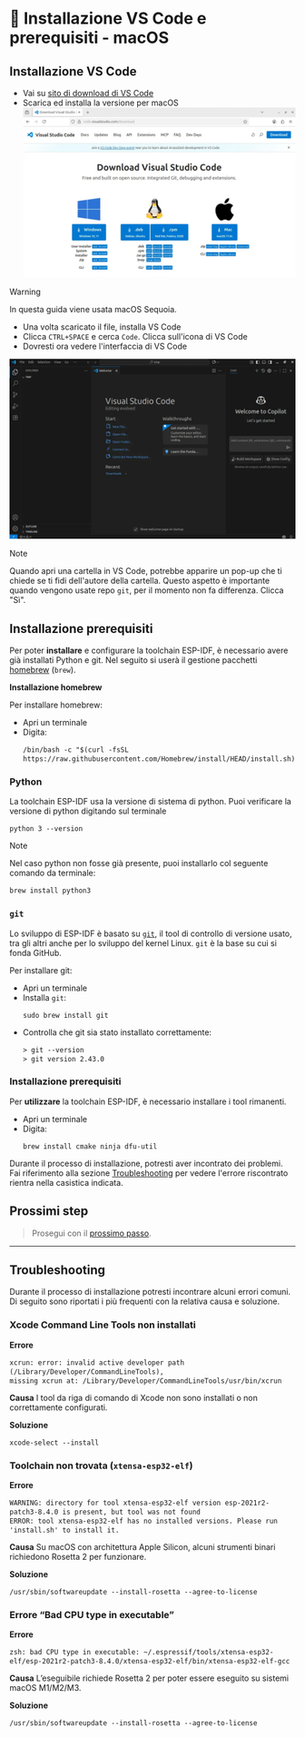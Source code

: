 
# &#x1F34E; Installazione VS Code e prerequisiti - macOS

## Installazione VS Code

* Vai su [sito di download di VS Code](code.visualstudio.com/downloads)
* Scarica ed installa la versione per macOS 
![](../../assets/setup/1_ubuntu_vscode_download.webp)

>[!WARNING]
> In questa guida viene usata macOS Sequoia. 

* Una volta scaricato il file, installa VS Code
* Clicca `CTRL+SPACE` e cerca `Code`. Clicca sull'icona di VS Code
* Dovresti ora vedere l'interfaccia di VS Code

![](../../assets/setup/2_vscode_screen.webp)


>[!NOTE]
> Quando apri una cartella in VS Code, potrebbe apparire un pop-up che ti chiede se ti fidi dell'autore della cartella. Questo aspetto è importante quando vengono usate repo `git`, per il momento non fa differenza. Clicca "Sì". 


## Installazione prerequisiti

Per poter __installare__ e configurare la toolchain ESP-IDF, è necessario avere già installati Python e git. 
Nel seguito si userà il gestione pacchetti [homebrew](https://brew.sh/) (`brew`). 

__Installazione homebrew__

Per installare homebrew:
* Apri un terminale
* Digita:<br>
   ```console
   /bin/bash -c "$(curl -fsSL https://raw.githubusercontent.com/Homebrew/install/HEAD/install.sh)"
   ```

### Python

La toolchain ESP-IDF usa la versione di sistema di python. 
Puoi verificare la versione di python digitando sul terminale
```console
python 3 --version
``` 

> [!NOTE]
> Nel caso python non fosse già presente, puoi installarlo col seguente comando da terminale:
> ```
>brew install python3
>```

### `git`

Lo sviluppo di ESP-IDF è basato su [`git`](https://git-scm.com/), il tool di controllo di versione usato, tra gli altri anche per lo sviluppo del kernel Linux. `git` è la base su cui si fonda GitHub. 

Per installare git:
* Apri un terminale 
* Installa `git`:<br> 
   ```
   sudo brew install git
   ```
* Controlla che git sia stato installato correttamente:<br>
  ```console
  > git --version
  > git version 2.43.0
  ```

### Installazione prerequisiti

Per __utilizzare__ la toolchain ESP-IDF, è necessario installare i tool rimanenti. 

* Apri un terminale
* Digita:<br>
   ```console
   brew install cmake ninja dfu-util
   ````

Durante il processo di installazione, potresti aver incontrato dei problemi. Fai riferimento alla sezione [Troubleshooting](#troubleshooting) per vedere l'errore riscontrato rientra nella casistica indicata. 

## Prossimi step

> Prosegui con il [prossimo passo](README.md#installazione-dellestensione-per-vs-code).

---
## Troubleshooting

Durante il processo di installazione potresti incontrare alcuni errori comuni.
Di seguito sono riportati i più frequenti con la relativa causa e soluzione.


### Xcode Command Line Tools non installati

**Errore**

```console
xcrun: error: invalid active developer path (/Library/Developer/CommandLineTools), 
missing xcrun at: /Library/Developer/CommandLineTools/usr/bin/xcrun
```

**Causa**
I tool da riga di comando di Xcode non sono installati o non correttamente configurati.

**Soluzione**

```console
xcode-select --install
```

### Toolchain non trovata (`xtensa-esp32-elf`)

**Errore**

```console
WARNING: directory for tool xtensa-esp32-elf version esp-2021r2-patch3-8.4.0 is present, but tool was not found
ERROR: tool xtensa-esp32-elf has no installed versions. Please run 'install.sh' to install it.
```

**Causa**
Su macOS con architettura Apple Silicon, alcuni strumenti binari richiedono Rosetta 2 per funzionare.

**Soluzione**

```console
/usr/sbin/softwareupdate --install-rosetta --agree-to-license
```

### Errore “Bad CPU type in executable”

**Errore**

```console
zsh: bad CPU type in executable: ~/.espressif/tools/xtensa-esp32-elf/esp-2021r2-patch3-8.4.0/xtensa-esp32-elf/bin/xtensa-esp32-elf-gcc
```

**Causa**
L’eseguibile richiede Rosetta 2 per poter essere eseguito su sistemi macOS M1/M2/M3.

**Soluzione**

```console
/usr/sbin/softwareupdate --install-rosetta --agree-to-license
```